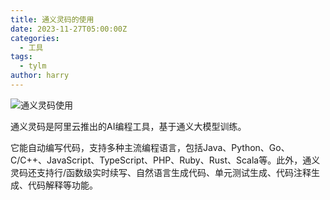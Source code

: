 ```yaml
---
title: 通义灵码的使用
date: 2023-11-27T05:00:00Z
categories:
  - 工具
tags:
  - tylm
author: harry
---
```


<img src="https://pic.imgdb.cn/item/656f2ca9c458853aef7aa7b8.jpg" alt="通义灵码使用">

通义灵码是阿里云推出的AI编程工具，基于通义大模型训练。

<!--more-->

它能自动编写代码，支持多种主流编程语言，包括Java、Python、Go、C/C++、JavaScript、TypeScript、PHP、Ruby、Rust、Scala等。此外，通义灵码还支持行/函数级实时续写、自然语言生成代码、单元测试生成、代码注释生成、代码解释等功能。
